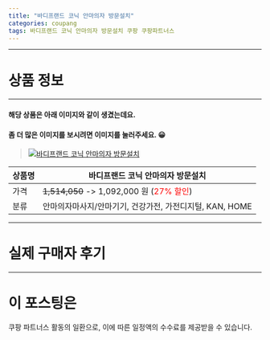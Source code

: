 ```yaml
---
title: "바디프랜드 코닉 안마의자 방문설치"
categories: coupang
tags: 바디프랜드 코닉 안마의자 방문설치 쿠팡 쿠팡파트너스
---
```

---

# 상품 정보

---

#### 해당 상품은 아래 이미지와 같이 생겼는데요. 
#### 좀 더 많은 이미지를 보시려면 이미지를 눌러주세요. 😀
> [![바디프랜드 코닉 안마의자 방문설치](https://static.coupangcdn.com/image/retail/images/2020/04/28/18/3/6ea36e76-3f41-4511-b92f-0a13906ea707.jpg)](https://link.coupang.com/re/AFFSDP?lptag=AF4416228&subid=AF4416228&pageKey=1690008855&itemId=2878055959&vendorItemId=70599713977&traceid=V0-153-d469874b570cd797)

상품명 | 바디프랜드 코닉 안마의자 방문설치
-------|-------
가격 | ~~1,514,050~~ -> 1,092,000 원 (<span style="color:red">27% 할인</span>)
분류 | 안마의자마사지/안마기기, 건강가전, 가전디지털, KAN, HOME

---

# 실제 구매자 후기

---




# 이 포스팅은
쿠팡 파트너스 활동의 일환으로, 이에 따른 일정액의 수수료를 제공받을 수 있습니다.